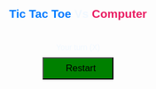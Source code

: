 <!DOCTYPE html>
<html lang="en">
  <head>
    <meta charset="UTF-8">
    <meta name="viewport" content="width=device-width, initial-scale=1.0">
    <title>Tic Tac Toe</title>
    <style>
    body 
      {
       text-align: center;
       font-family: sans-serif;
       background-image: url('background.jpg');
       background-repeat: no-repeat;
      background-size: cover;   
      color:aliceblue;
      padding-top: 40px;
      }
    .grid 
    { 
      display: grid;
     grid-template-columns: repeat(3, 100px); 
     gap: 5px; margin: 20px auto; 
     width: max-content; 
    }
    .cell 
    { 
      width: 100px;
      height: 100px; 
      font-size: 2em; 
      border: 2px solid #11bac0; 
      display: flex; 
      align-items: center; 
      justify-content: center;
       cursor: pointer;
       }
    button
     {
       margin-top: 10px; 
       color:black;
       background-color: green;
       height:40px ;
       padding-left: 40px;
       padding-right: 30px;
       font-size: larger;
      }
      button:hover
      {
        background-color: rgb(81, 133, 4);
      }
</style>
</head>

<body>
<h2><span style="color:#007bff;">Tic Tac Toe</span> Vs <span style="color:#e91e63;">Computer</span></h2>
  <div class="grid" id="grid"></div>
  <div id="status">Your turn (X)</div>
  <button onclick="start()">Restart</button>

  <script>
    let grid = document.getElementById("grid");
    let status = document.getElementById("status");
    let board = Array(9).fill("");
    let gameOver = false;
    function start() {
      board.fill("");
      gameOver = false;
      status.textContent = "Your turn (X)";
      grid.innerHTML = "";
      board.forEach((_, i) => {
        let cell = document.createElement("div");
        cell.className = "cell";
        cell.onclick = () => playerMove(i);
        grid.appendChild(cell);
      });
    }
    function playerMove(i) {
      if (board[i] || gameOver) return;
      mark(i, "X");
      if (check("X")) return end("You win!");
      if (board.every(c => c)) return end("Draw!");
      setTimeout(computerMove, 300);
    }
    function computerMove() {
      let empty = board.map((v, i) => v ? null : i).filter(v => v !== null);
      let i = empty[Math.floor(Math.random() * empty.length)];
      mark(i, "O");
      if (check("O")) return end("Computer wins!");
      if (board.every(c => c)) return end("Draw!");
    }
    function mark(i, val) {
      board[i] = val;
      grid.children[i].textContent = val;
    }
    function check(p) {
      return [0,1,2,3,4,5,6,7,8].some((_, i, a) =>
        [[0,1,2],[3,4,5],[6,7,8],[0,3,6],[1,4,7],[2,5,8],[0,4,8],[2,4,6]]
        .some(c => c.every(x => board[x] === p))
      );
    }
    function end(msg) {
      status.textContent = msg;
      gameOver = true;
    }
    start();
  </script>
</body>
</html>
